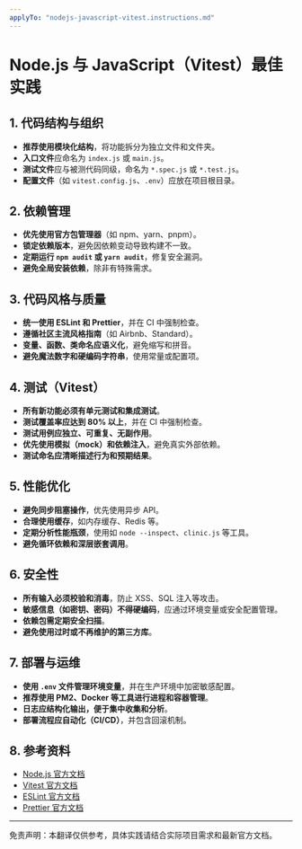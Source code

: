 ```yaml
---
applyTo: "nodejs-javascript-vitest.instructions.md"
---
```


<!-- 本文件为自动翻译，供参考。请结合实际需求进行校对和完善。-->

# Node.js 与 JavaScript（Vitest）最佳实践

## 1. 代码结构与组织

- **推荐使用模块化结构**，将功能拆分为独立文件和文件夹。
- **入口文件**应命名为 `index.js` 或 `main.js`。
- **测试文件**应与被测代码同级，命名为 `*.spec.js` 或 `*.test.js`。
- **配置文件**（如 `vitest.config.js`、`.env`）应放在项目根目录。

## 2. 依赖管理

- **优先使用官方包管理器**（如 npm、yarn、pnpm）。
- **锁定依赖版本**，避免因依赖变动导致构建不一致。
- **定期运行 `npm audit` 或 `yarn audit`**，修复安全漏洞。
- **避免全局安装依赖**，除非有特殊需求。

## 3. 代码风格与质量

- **统一使用 ESLint 和 Prettier**，并在 CI 中强制检查。
- **遵循社区主流风格指南**（如 Airbnb、Standard）。
- **变量、函数、类命名应语义化**，避免缩写和拼音。
- **避免魔法数字和硬编码字符串**，使用常量或配置项。

## 4. 测试（Vitest）

- **所有新功能必须有单元测试和集成测试**。
- **测试覆盖率应达到 80% 以上**，并在 CI 中强制检查。
- **测试用例应独立、可重复、无副作用**。
- **优先使用模拟（mock）和依赖注入**，避免真实外部依赖。
- **测试命名应清晰描述行为和预期结果**。

## 5. 性能优化

- **避免同步阻塞操作**，优先使用异步 API。
- **合理使用缓存**，如内存缓存、Redis 等。
- **定期分析性能瓶颈**，使用如 `node --inspect`、`clinic.js` 等工具。
- **避免循环依赖和深层嵌套调用**。

## 6. 安全性

- **所有输入必须校验和消毒**，防止 XSS、SQL 注入等攻击。
- **敏感信息（如密钥、密码）不得硬编码**，应通过环境变量或安全配置管理。
- **依赖包需定期安全扫描**。
- **避免使用过时或不再维护的第三方库**。

## 7. 部署与运维

- **使用 `.env` 文件管理环境变量**，并在生产环境中加密敏感配置。
- **推荐使用 PM2、Docker 等工具进行进程和容器管理**。
- **日志应结构化输出，便于集中收集和分析**。
- **部署流程应自动化（CI/CD）**，并包含回滚机制。

## 8. 参考资料

- [Node.js 官方文档](https://nodejs.org/zh-cn/docs/)
- [Vitest 官方文档](https://vitest.dev/zh/)
- [ESLint 官方文档](https://eslint.org/)
- [Prettier 官方文档](https://prettier.io/)

---

免责声明：本翻译仅供参考，具体实践请结合实际项目需求和最新官方文档。
